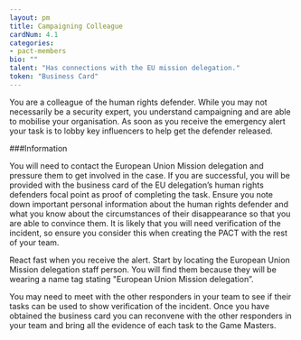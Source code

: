 ```yaml
---
layout: pm
title: Campaigning Colleague
cardNum: 4.1
categories:
- pact-members
bio: ""
talent: "Has connections with the EU mission delegation."
token: "Business Card"
---
```

You are a colleague of the human rights defender. While you may not necessarily be a security expert, you understand campaigning and are able to mobilise your organisation. As soon as you receive the emergency alert your task is to lobby key influencers to help get the defender released.

###Information

You will need to contact the European Union Mission delegation and pressure them to get involved in the case. If you are successful, you will be provided with the business card of the EU delegation’s human rights defenders focal point as proof of completing the task. Ensure you note down important personal information about the human rights defender and what you know about the circumstances of their disappearance so that you are able to convince them. It is likely that you will need verification of the incident, so ensure you consider this when creating the PACT with the rest of your team.

React fast when you receive the alert. Start by locating the European Union Mission delegation staff person. You will find them because they will be wearing a name tag stating "European Union Mission delegation”.

You may need to meet with the other responders in your team to see if their tasks can be used to show verification of the incident. Once you have obtained the business card you can reconvene with the other responders in your team and bring all the evidence of each task to the Game Masters.
